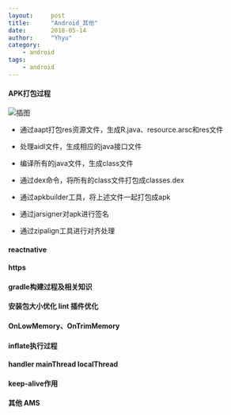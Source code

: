 ```yaml
---
layout:     post
title:      "Android_其他"
date:       2018-05-14
author:     "Yhyu"
category:   
    - android
tags:   
    - android
---
```


#### APK打包过程
![插图]({{site.url}}/assets/img/android/apk打包过程.png)

- 通过aapt打包res资源文件，生成R.java、resource.arsc和res文件

- 处理aidl文件，生成相应的java接口文件

- 编译所有的java文件，生成class文件

- 通过dex命令，将所有的class文件打包成classes.dex

- 通过apkbuilder工具，将上述文件一起打包成apk

- 通过jarsigner对apk进行签名

- 通过zipalign工具进行对齐处理

#### reactnative

#### https

#### gradle构建过程及相关知识

#### 安装包大小优化  lint  插件优化

#### OnLowMemory、OnTrimMemory

#### inflate执行过程

#### handler  mainThread  localThread

#### keep-alive作用

#### 其他 AMS
